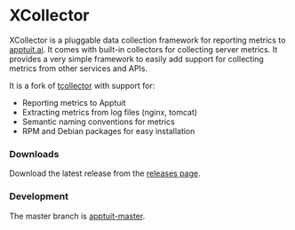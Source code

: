 # XCollector
XCollector is a pluggable data collection framework for reporting metrics to  [apptuit.ai](https://apptuit.ai). It comes with built-in collectors for collecting server metrics. It provides a very simple framework to easily add support for collecting metrics from other services and APIs.

It is a fork of [tcollector](https://github.com/OpenTSDB/tcollector) with support for:
* Reporting metrics to Apptuit
* Extracting metrics from log files (nginx, tomcat)
* Semantic naming conventions for metrics
* RPM and Debian packages for easy installation

### Downloads
Download the latest release from the [releases page](https://github.com/ApptuitAI/xcollector/releases).

### Development
The master branch is [apptuit-master](https://github.com/ApptuitAI/xcollector/tree/apptuit-master).
